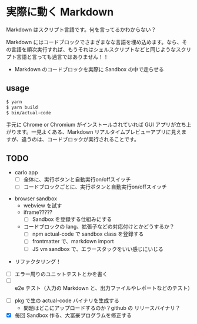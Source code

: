 # 実際に動く Markdown

Markdown はスクリプト言語です。何を言ってるかわからない？

Markdown にはコードブロックでさまざまなな言語を埋め込めます。なら、その言語を順次実行すれば、もうそれはシェルスクリプトなどと同じようなスクリプト言語と言っても過言ではありません！！

- Markdown のコードブロックを実際に Sandbox の中で走らせる

## usage

```sh
$ yarn
$ yarn build
$ bin/actual-code
```

手元に Chrome or Chromium がインストールされていれば GUI アプリが立ち上がります。一見よくある、Markdown リアルタイムプレビューアプリに見えますが、違うのは、コードブロックが実行されることです。

## TODO

* carlo app
  - [ ] 全体に、実行ボタンと自動実行on/offスイッチ
  - [ ] コードブロックごとに、実行ボタンと自動実行on/offスイッチ
- browser sandbox
  - webview を試す
  - iframe?????
    - [ ] Sandbox を登録する仕組みにする
  - コードブロックの lang、拡張子などの対応付けとかどうするか？
    - [ ] npm actual-code で sandbox class を登録する
    - [ ] frontmatter で、markdown import
    - [ ] JS vm sandbox で、エラースタックをいい感じにいじる
* リファクタリング！
* [ ] エラー周りのユニットテストとかを書く
* [ ] e2e テスト（入力の Markdown と、出力ファイルやレポートなどのテスト）
- [ ] pkg で生の actual-code バイナリを生成する
  - 問題はどこにアップロードするのか？github の リリースバイナリ？
- [x] 毎回 Sandbox 作る、大富豪プログラムを修正する
